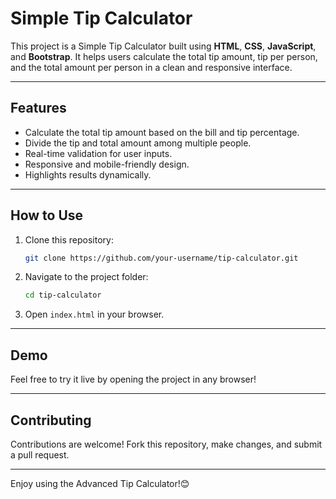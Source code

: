 # Simple Tip Calculator

This project is a Simple Tip Calculator built using **HTML**, **CSS**, **JavaScript**, and **Bootstrap**. It helps users calculate the total tip amount, tip per person, and the total amount per person in a clean and responsive interface.

---

## Features

- Calculate the total tip amount based on the bill and tip percentage.
- Divide the tip and total amount among multiple people.
- Real-time validation for user inputs.
- Responsive and mobile-friendly design.
- Highlights results dynamically.

---

## How to Use

1. Clone this repository:
   ```bash
   git clone https://github.com/your-username/tip-calculator.git
   ```
2. Navigate to the project folder:
   ```bash
   cd tip-calculator
   ```
3. Open `index.html` in your browser.

---

## Demo

Feel free to try it live by opening the project in any browser!

---

## Contributing

Contributions are welcome! Fork this repository, make changes, and submit a pull request.

---

Enjoy using the Advanced Tip Calculator!😊

